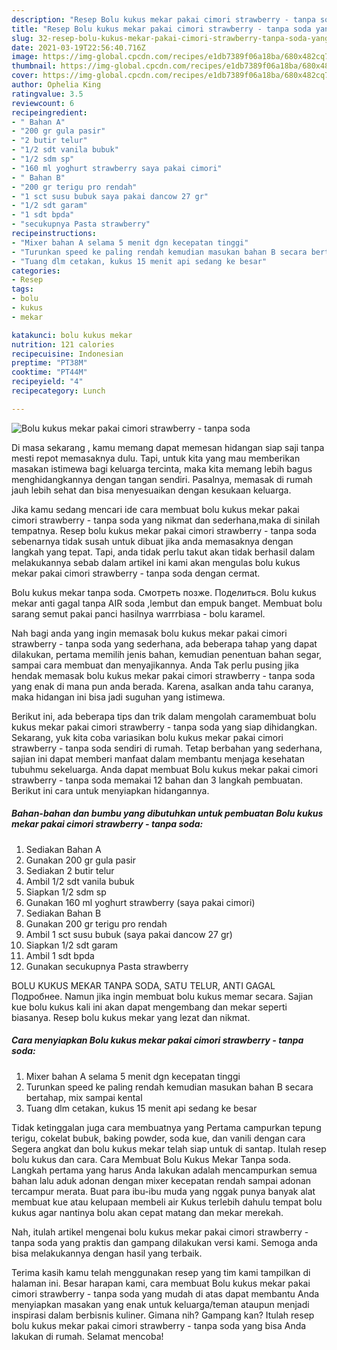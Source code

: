 ```yaml
---
description: "Resep Bolu kukus mekar pakai cimori strawberry - tanpa soda yang lezat Untuk Jualan"
title: "Resep Bolu kukus mekar pakai cimori strawberry - tanpa soda yang lezat Untuk Jualan"
slug: 32-resep-bolu-kukus-mekar-pakai-cimori-strawberry-tanpa-soda-yang-lezat-untuk-jualan
date: 2021-03-19T22:56:40.716Z
image: https://img-global.cpcdn.com/recipes/e1db7389f06a18ba/680x482cq70/bolu-kukus-mekar-pakai-cimori-strawberry-tanpa-soda-foto-resep-utama.jpg
thumbnail: https://img-global.cpcdn.com/recipes/e1db7389f06a18ba/680x482cq70/bolu-kukus-mekar-pakai-cimori-strawberry-tanpa-soda-foto-resep-utama.jpg
cover: https://img-global.cpcdn.com/recipes/e1db7389f06a18ba/680x482cq70/bolu-kukus-mekar-pakai-cimori-strawberry-tanpa-soda-foto-resep-utama.jpg
author: Ophelia King
ratingvalue: 3.5
reviewcount: 6
recipeingredient:
- " Bahan A"
- "200 gr gula pasir"
- "2 butir telur"
- "1/2 sdt vanila bubuk"
- "1/2 sdm sp"
- "160 ml yoghurt strawberry saya pakai cimori"
- " Bahan B"
- "200 gr terigu pro rendah"
- "1 sct susu bubuk saya pakai dancow 27 gr"
- "1/2 sdt garam"
- "1 sdt bpda"
- "secukupnya Pasta strawberry"
recipeinstructions:
- "Mixer bahan A selama 5 menit dgn kecepatan tinggi"
- "Turunkan speed ke paling rendah kemudian masukan bahan B secara bertahap, mix sampai kental"
- "Tuang dlm cetakan, kukus 15 menit api sedang ke besar"
categories:
- Resep
tags:
- bolu
- kukus
- mekar

katakunci: bolu kukus mekar 
nutrition: 121 calories
recipecuisine: Indonesian
preptime: "PT38M"
cooktime: "PT44M"
recipeyield: "4"
recipecategory: Lunch

---
```



![Bolu kukus mekar pakai cimori strawberry - tanpa soda](https://img-global.cpcdn.com/recipes/e1db7389f06a18ba/680x482cq70/bolu-kukus-mekar-pakai-cimori-strawberry-tanpa-soda-foto-resep-utama.jpg)

Di masa  sekarang , kamu memang dapat memesan hidangan siap saji tanpa mesti repot memasaknya dulu. Tapi, untuk kita yang mau memberikan masakan istimewa bagi keluarga tercinta, maka kita memang lebih bagus menghidangkannya dengan tangan sendiri. Pasalnya, memasak di rumah jauh lebih sehat dan bisa menyesuaikan dengan kesukaan keluarga.

Jika kamu sedang mencari ide cara membuat bolu kukus mekar pakai cimori strawberry - tanpa soda yang nikmat dan sederhana,maka di sinilah tempatnya. Resep bolu kukus mekar pakai cimori strawberry - tanpa soda  sebenarnya tidak susah untuk dibuat jika anda memasaknya dengan langkah yang tepat. Tapi, anda tidak perlu takut akan tidak berhasil dalam melakukannya 
sebab dalam artikel ini kami akan mengulas bolu kukus mekar pakai cimori strawberry - tanpa soda dengan cermat.  

Bolu kukus mekar tanpa soda. Смотреть позже. Поделиться. Bolu kukus mekar anti gagal tanpa AIR soda ,lembut dan empuk banget. Membuat bolu sarang semut pakai panci hasilnya warrrbiasa - bolu karamel.

Nah bagi anda yang ingin memasak bolu kukus mekar pakai cimori strawberry - tanpa soda yang sederhana, ada beberapa tahap yang dapat dilakukan, pertama memilih jenis bahan, kemudian penentuan bahan segar, sampai cara membuat dan menyajikannya. Anda Tak perlu pusing jika hendak memasak bolu kukus mekar pakai cimori strawberry - tanpa soda yang enak di mana pun anda berada. Karena, asalkan anda  tahu caranya, maka hidangan ini bisa jadi suguhan yang istimewa.

Berikut ini, ada beberapa tips dan trik dalam mengolah caramembuat bolu kukus mekar pakai cimori strawberry - tanpa soda yang siap dihidangkan. Sekarang, yuk kita coba variasikan bolu kukus mekar pakai cimori strawberry - tanpa soda sendiri di rumah. Tetap berbahan yang sederhana, sajian ini dapat memberi manfaat dalam membantu menjaga kesehatan tubuhmu sekeluarga. Anda dapat membuat Bolu kukus mekar pakai cimori strawberry - tanpa soda memakai 12 bahan dan 3 langkah pembuatan. Berikut ini cara untuk menyiapkan hidangannya.

<!--inarticleads1-->

##### Bahan-bahan dan bumbu yang dibutuhkan untuk pembuatan Bolu kukus mekar pakai cimori strawberry - tanpa soda:

1. Sediakan  Bahan A
1. Gunakan 200 gr gula pasir
1. Sediakan 2 butir telur
1. Ambil 1/2 sdt vanila bubuk
1. Siapkan 1/2 sdm sp
1. Gunakan 160 ml yoghurt strawberry (saya pakai cimori)
1. Sediakan  Bahan B
1. Gunakan 200 gr terigu pro rendah
1. Ambil 1 sct susu bubuk (saya pakai dancow 27 gr)
1. Siapkan 1/2 sdt garam
1. Ambil 1 sdt bpda
1. Gunakan secukupnya Pasta strawberry


BOLU KUKUS MEKAR TANPA SODA, SATU TELUR, ANTI GAGAL Подробнее. Namun jika ingin membuat bolu kukus memar secara. Sajian kue bolu kukus kali ini akan dapat mengembang dan mekar seperti biasanya. Resep bolu kukus mekar yang lezat dan nikmat. 

<!--inarticleads2-->

##### Cara menyiapkan Bolu kukus mekar pakai cimori strawberry - tanpa soda:

1. Mixer bahan A selama 5 menit dgn kecepatan tinggi
1. Turunkan speed ke paling rendah kemudian masukan bahan B secara bertahap, mix sampai kental
1. Tuang dlm cetakan, kukus 15 menit api sedang ke besar


Tidak ketinggalan juga cara membuatnya yang Pertama campurkan tepung terigu, cokelat bubuk, baking powder, soda kue, dan vanili dengan cara Segera angkat dan bolu kukus mekar telah siap untuk di santap. Itulah resep bolu kukus dan cara. Cara Membuat Bolu Kukus Mekar Tanpa soda. Langkah pertama yang harus Anda lakukan adalah mencampurkan semua bahan lalu aduk adonan dengan mixer kecepatan rendah sampai adonan tercampur merata. Buat para ibu-ibu muda yang nggak punya banyak alat membuat kue atau kelupaan membeli air Kukus terlebih dahulu tempat bolu kukus agar nantinya bolu akan cepat matang dan mekar merekah. 

Nah, itulah artikel mengenai  bolu kukus mekar pakai cimori strawberry - tanpa soda  yang praktis dan gampang dilakukan versi kami. Semoga anda bisa melakukannya dengan hasil yang terbaik. 

Terima kasih kamu telah menggunakan resep yang tim kami tampilkan di halaman ini. Besar harapan kami, cara membuat  Bolu kukus mekar pakai cimori strawberry - tanpa soda yang mudah di atas dapat membantu Anda menyiapkan masakan yang enak untuk keluarga/teman ataupun menjadi inspirasi dalam berbisnis kuliner. Gimana nih? Gampang kan? Itulah resep bolu kukus mekar pakai cimori strawberry - tanpa soda yang bisa Anda lakukan di rumah. Selamat mencoba!

